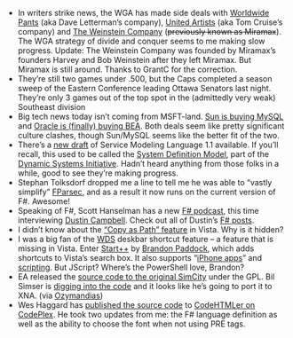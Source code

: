 -   In writers strike news, the WGA has made side deals with [Worldwide
    Pants](http://www.deadlinehollywooddaily.com/letterman-story-upcoming/)
    (aka Dave Letterman’s company), [United
    Artists](http://www.deadlinehollywooddaily.com/wga-ua-side-deal-officially-unveiled/)
    (aka Tom Cruise’s company) and [The Weinstein
    Company](http://www.deadlinehollywooddaily.com/heroic-harvey-hardly/)
    (~~previously known as Miramax~~). The WGA strategy of divide and
    conquer seems to me making slow progress. Update: The Weinstein
    Company was founded by Miramax’s founders Harvey and Bob Weinstein
    after they left Miramax. But Miramax is still around. Thanks to
    GrantC for the correction.
-   They’re still two games under .500, but the Caps completed a season
    sweep of the Eastern Conference leading Ottawa Senators last night.
    They’re only 3 games out of the top spot in the (admittedly very
    weak) Southeast division
-   Big tech news today isn’t coming from MSFT-land. [Sun is buying
    MySQL](http://blogs.sun.com/jonathan/entry/winds_of_change_are_blowing)
    and [Oracle is (finally) buying
    BEA](http://online.wsj.com/article/SB120048691486294361.html). Both
    deals seem like pretty significant culture clashes, though Sun/MySQL
    seems like the better fit of the two.
-   There’s a [new draft](http://www.w3.org/TR/2008/WD-sml-20080114/) of
    Service Modeling Language 1.1 available. If you’ll recall, this used
    to be called the [System Definition
    Model](http://www.microsoft.com/business/dsi/sdmwp.mspx), part of
    the [Dynamic Systems
    Initiative](http://www.microsoft.com/business/dsi/default.mspx).
    Hadn’t heard anything from those folks in a while, good to see
    they’re making progress.
-   Stephan Tolksdorf dropped me a line to tell me he was able to
    “vastly simplify” [FParsec](http://www.quanttec.com/fparsec/), and
    as a result it now runs on the current version of F\#. Awesome!
-   Speaking of F\#, Scott Hanselman has a new [F\#
    podcast](http://www.hanselman.com/blog/HanselminutesPodcast96StartingSmallWithFWithDustinCampbell.aspx),
    this time interviewing [Dustin Campbell](http://diditwith.net/).
    Check out all of Dustin’s [F\#
    posts](http://diditwith.net/CategoryView,category,F%23.aspx).
-   I didn’t know about the [“Copy as Path”
    feature](http://blog.spontaneouspublicity.com/2007/12/10/productivity-tip-copy-as-path/)
    in Vista. Why is it hidden?
-   I was a big fan of the
    [WDS](http://www.microsoft.com/windows/products/winfamily/desktopsearch/choose/windowsdesktopsearch.mspx)
    deskbar shortcut feature – a feature that is missing in Vista. Enter
    [Start++](http://brandontools.com/content/StartPlusPlus.aspx%20) by
    [Brandon Paddock](http://brandonlive.com/), which adds shortcuts to
    Vista’s search box. It also supports “[iPhone
    apps](http://brandonlive.com/2007/08/18/iphone-apps-in-your-start-menu/)”
    and
    [scripting](http://brandonlive.com/2007/05/19/start-upcoming-feature-scripting/).
    But JScript? Where’s the PowerShell love, Brandon?
-   EA released the [source code to the original
    SimCity](http://www.donhopkins.com/home/micropolis/) under the GPL.
    Bil Simser is [digging into the
    code](http://weblogs.asp.net/bsimser/archive/2008/01/14/building-a-city-the-series.aspx)
    and it looks like he’s going to port it to XNA. (via
    [Ozymandias](http://ozymandias.com/archive/2008/01/14/simcity-sourcecode-released-under-gnu-gpl.aspx))
-   Wes Haggard has [published the source
    code](http://weblogs.asp.net/whaggard/archive/2008/01/14/added-codehtmler-project-at-codeplex.aspx)
    to [CodeHTMLer on CodePlex](http://codeplex.com/CodeHtmer). He took
    two updates from me: the F\# language definition as well as the
    ability to choose the font when not using PRE tags.

